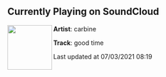 ## Currently Playing on SoundCloud

[<img align="left" width="100" src="https://i1.sndcdn.com/artworks-AqDDVGbbKoUWdpUE-uK0rGg-t500x500.jpg">](https://soundcloud.com/saycarbine/good-time)

**Artist**: carbine 

**Track**: good time

Last updated at 07/03/2021 08:19

